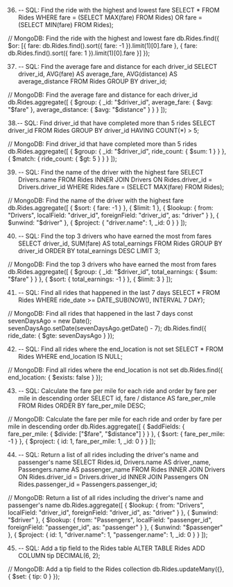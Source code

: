 36. -- SQL: Find the ride with the highest and lowest fare
SELECT *
FROM Rides
WHERE fare = (SELECT MAX(fare) FROM Rides)
   OR fare = (SELECT MIN(fare) FROM Rides);

// MongoDB: Find the ride with the highest and lowest fare
db.Rides.find({ $or: [{ fare: db.Rides.find().sort({ fare: -1 }).limit(1)[0].fare }, { fare: db.Rides.find().sort({ fare: 1 }).limit(1)[0].fare }] });

37. -- SQL: Find the average fare and distance for each driver_id
SELECT driver_id, AVG(fare) AS average_fare, AVG(distance) AS average_distance
FROM Rides
GROUP BY driver_id;

// MongoDB: Find the average fare and distance for each driver_id
db.Rides.aggregate([
    {
        $group: {
            _id: "$driver_id",
            average_fare: { $avg: "$fare" },
            average_distance: { $avg: "$distance" }
        }
    }
]);

38.-- SQL: Find driver_id that have completed more than 5 rides
SELECT driver_id
FROM Rides
GROUP BY driver_id
HAVING COUNT(*) > 5;

// MongoDB: Find driver_id that have completed more than 5 rides
db.Rides.aggregate([
    {
        $group: {
            _id: "$driver_id",
            ride_count: { $sum: 1 }
        }
    },
    {
        $match: { ride_count: { $gt: 5 } }
    }
]);

39. -- SQL: Find the name of the driver with the highest fare
SELECT Drivers.name
FROM Rides
INNER JOIN Drivers ON Rides.driver_id = Drivers.driver_id
WHERE Rides.fare = (SELECT MAX(fare) FROM Rides);

// MongoDB: Find the name of the driver with the highest fare
db.Rides.aggregate([
    {
        $sort: { fare: -1 }
    },
    {
        $limit: 1
    },
    {
        $lookup: {
            from: "Drivers",
            localField: "driver_id",
            foreignField: "driver_id",
            as: "driver"
        }
    },
    {
        $unwind: "$driver"
    },
    {
        $project: { "driver.name": 1, _id: 0 }
    }
]);

40. -- SQL: Find the top 3 drivers who have earned the most from fares
SELECT driver_id, SUM(fare) AS total_earnings
FROM Rides
GROUP BY driver_id
ORDER BY total_earnings DESC
LIMIT 3;

// MongoDB: Find the top 3 drivers who have earned the most from fares
db.Rides.aggregate([
    {
        $group: {
            _id: "$driver_id",
            total_earnings: { $sum: "$fare" }
        }
    },
    {
        $sort: { total_earnings: -1 }
    },
    {
        $limit: 3
    }
]);

41. -- SQL: Find all rides that happened in the last 7 days
SELECT *
FROM Rides
WHERE ride_date >= DATE_SUB(NOW(), INTERVAL 7 DAY);

// MongoDB: Find all rides that happened in the last 7 days
const sevenDaysAgo = new Date();
sevenDaysAgo.setDate(sevenDaysAgo.getDate() - 7);
db.Rides.find({ ride_date: { $gte: sevenDaysAgo } });

42. -- SQL: Find all rides where the end_location is not set
SELECT *
FROM Rides
WHERE end_location IS NULL;

// MongoDB: Find all rides where the end_location is not set
db.Rides.find({ end_location: { $exists: false } });

43. -- SQL: Calculate the fare per mile for each ride and order by fare per mile in descending order
SELECT id, fare / distance AS fare_per_mile
FROM Rides
ORDER BY fare_per_mile DESC;

// MongoDB: Calculate the fare per mile for each ride and order by fare per mile in descending order
db.Rides.aggregate([
    {
        $addFields: { fare_per_mile: { $divide: ["$fare", "$distance"] } }
    },
    {
        $sort: { fare_per_mile: -1 }
    },
    {
        $project: { id: 1, fare_per_mile: 1, _id: 0 }
    }
]);

44. -- SQL: Return a list of all rides including the driver's name and passenger's name
SELECT Rides.id, Drivers.name AS driver_name, Passengers.name AS passenger_name
FROM Rides
INNER JOIN Drivers ON Rides.driver_id = Drivers.driver_id
INNER JOIN Passengers ON Rides.passenger_id = Passengers.passenger_id;

// MongoDB: Return a list of all rides including the driver's name and passenger's name
db.Rides.aggregate([
    {
        $lookup: {
            from: "Drivers",
            localField: "driver_id",
            foreignField: "driver_id",
            as: "driver"
        }
    },
    {
        $unwind: "$driver"
    },
    {
        $lookup: {
            from: "Passengers",
            localField: "passenger_id",
            foreignField: "passenger_id",
            as: "passenger"
        }
    },
    {
        $unwind: "$passenger"
    },
    {
        $project: { id: 1, "driver.name": 1, "passenger.name": 1, _id: 0 }
    }
]);


45. -- SQL: Add a tip field to the Rides table
ALTER TABLE Rides
ADD COLUMN tip DECIMAL(6, 2);

// MongoDB: Add a tip field to the Rides collection
db.Rides.updateMany({}, { $set: { tip: 0 } });

